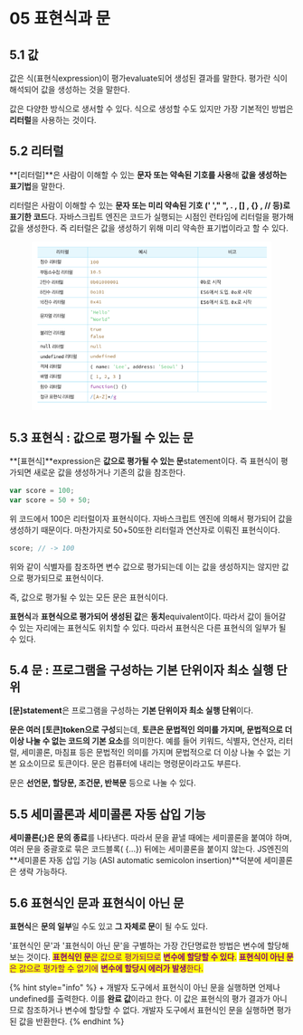 # 05 표현식과 문

## 5.1 값&#x20;

값은 식(표현식expression)이 평가evaluate되어 생성된 결과를 말한다. 평가란 식이 해석되어 값을 생성하는 것을 말한다.

값은 다양한 방식으로 생서할 수 있다. 식으로 생성할 수도 있지만 가장 기본적인 방법은 **리터럴**을 사용하는 것이다.

## 5.2 리터럴

**\[리터럴]**은 사람이 이해할 수 있는 **문자 또는 약속된 기호를 사용**해 **값을 생성하는 표기법**을 말한다.

리터럴은 사람이 이해할 수 있는 **문자 또는 미리 약속된 기호 (' '," ", . , \[] , {} , // 등)로 표기한 코드**다. 자바스크립트 엔진은 코드가 실행되는 시점인 런타임에 리터럴을 평가해 값을 생성한다. 즉 리터럴은 값을 생성하기 위해 미리 약속한 표기법이라고 할 수 있다.

<figure><img src=".gitbook/assets/image (1) (1) (1).png" alt=""><figcaption></figcaption></figure>

## 5.3 표현식 : 값으로 평가될 수 있는 문

**\[표현식]**expression은 **값으로 평가될 수 있는 문**statement이다. 즉 표현식이 평가되면 새로운 값을 생성하거나 기존의 값을 참조한다.

```javascript
var score = 100;
var score = 50 + 50;
```

위 코드에서 100은 리터럴이자 표현식이다. 자바스크립트 엔진에 의해서 평가되어 값을 생성하기 때문이다. 마찬가지로 50+50또한 리터럴과 연산자로 이뤄진 표현식이다.

```javascript
score; // -> 100
```

위와 같이 식별자를 참조하면 변수 값으로 평가되는데 이는 값을 생성하지는 않지만 값으로 평가되므로 표현식이다.

즉, 값으로 평가될 수 있는 모든 문은 표현식이다.

**표현식**과 **표현식으로 평가되어 생성된 값**은 **동치**equivalent이다. 따라서 값이 들어갈 수 있는 자리에는 표현식도 위치할 수 있다. 따라서 표현식은 다른 표현식의 일부가 될 수 있다.

## 5.4 문 : 프로그램을 구성하는 기본 단위이자 최소 실행 단위

**\[문]statement**은 프로그램을 구성하는 **기본 단위이자 최소 실행 단위**이다.&#x20;

**문은 여러 \[토큰]token으로 구성**되는데, **토큰은 문법적인 의미를 가지며, 문법적으로 더 이상 나눌 수 없는 코드의 기본 요소**를 의미한다. 예를 들어 키워드, 식별자, 연산자, 리터럴, 세미콜론, 마침표 등은 문법적인 의미를 가지며 문법적으로 더 이상 나눌 수 없는 기본 요소이므로 토큰이다. 문은 컴퓨터에 내리는 명령문이라고도 부른다.

&#x20;문은 **선언문, 할당문, 조건문, 반복문** 등으로 나눌 수 있다.

## 5.5 세미콜론과 세미콜론 자동 삽입 기능

**세미콜론(;)은 문의 종료**를 나타낸다. 따라서 문을 끝낼 때에는 세미콜론을 붙여야 하며, 여러 문을 중괄호로 묶은 코드블록( {...}) 뒤에는 세미콜론을 붙이지 않는다. JS엔진의 **세미콜론 자동 삽입 기능 (ASI automatic semicolon insertion)**덕분에 세미콜론은 생략 가능하다.

## 5.6 표현식인 문과 표현식이 아닌 문

**표현식**은 **문의 일부**일 수도 있고 **그 자체로 문**이 될 수도 있다.

'표현식인 문'과 '표현식이 아닌 문'을 구별하는 가장 간단명료한 방법은 변수에 할당해보는 것이다. <mark style="color:purple;">**표현식인 문**</mark><mark style="color:purple;">은 값으로 평가되므로</mark> <mark style="color:purple;"></mark><mark style="color:purple;">**변수에 할당할 수 있다**</mark><mark style="color:purple;">.</mark> <mark style="color:purple;"></mark><mark style="color:purple;">**표현식이 아닌 문**</mark><mark style="color:purple;">은 값으로 평가할 수 없기에</mark> <mark style="color:purple;"></mark><mark style="color:purple;">**변수에 할당시 에러가 발생**</mark><mark style="color:purple;">한다.</mark>

{% hint style="info" %}
\+ 개발자 도구에서 표현식이 아닌 문을 실행하면 언제나 undefined를 출력한다. 이를 **완료 값**이라고 한다. 이 값은 표현식의 평가 결과가 아니므로 참조하거나 변수에 할당할 수 없다. 개발자 도구에서 표현식인 문을 실행하면 평가된 값을 반환한다.
{% endhint %}





